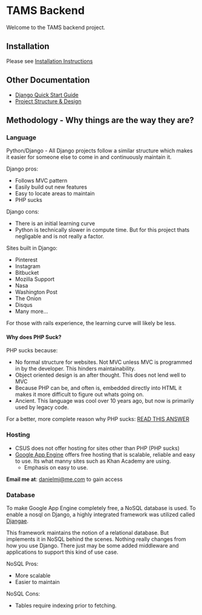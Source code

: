 # TAMS Backend

Welcome to the TAMS backend project. 


## Installation

Please see [Installation Instructions](./docs/install.md)

## Other Documentation

- [Django Quick Start Guide](./docs/django.md)
- [Project Structure & Design](./docs/design.md)

## Methodology - Why things are the way they are?

### Language

Python/Django - All Django projects follow a similar structure which makes it easier for someone else to come in and continuously maintain it. 

Django pros:
- Follows MVC pattern
- Easily build out new features
- Easy to locate areas to maintain
- PHP sucks

Django cons:
- There is an initial learning curve
- Python is technically slower in compute time. But for this project thats negligable and is not really a factor.

Sites built in Django:
- Pinterest
- Instagram
- Bitbucket
- Mozilla Support
- Nasa
- Washington Post
- The Onion
- Disqus
- Many more...

For those with rails experience, the learning curve will likely be less.

#### Why does PHP Suck?

PHP sucks because:
- No formal structure for websites. Not MVC unless MVC is programmed in by the developer. This hinders maintainability.
- Object oriented design is an after thought. This does not lend well to MVC
- Because PHP can be, and often is, embedded directly into HTML it makes it more difficult to figure out whats going on.
- Ancient. This language was cool over 10 years ago, but now is primarily used by legacy code. 

For a better, more complete reason why PHP sucks: [READ THIS ANSWER](http://programmers.stackexchange.com/questions/263389/why-is-php-so-hated)

### Hosting

- CSUS does not offer hosting for sites other than PHP (PHP sucks)
- [Google App Engine](https://cloud.google.com/appengine/) offers free hosting that is scalable, reliable and easy to use. Its what manny sites such as Khan Academy are using. 
    - Emphasis on easy to use. 

**Email me at**: danielmj@me.com to gain access

### Database

To make Google App Engine completely free, a NoSQL database is used. To enable a nosql on Django, a highly integrated framework was utilized called [Djangae](http://djangae.org).

This framework maintains the notion of a relational database. But implements it in NoSQL behind the scenes. Nothing really changes from how you use Django. There just may be some added middleware and applications to support this kind of use case. 

NoSQL Pros:
- More scalable
- Easier to maintain

NoSQL Cons:
- Tables require indexing prior to fetching.



